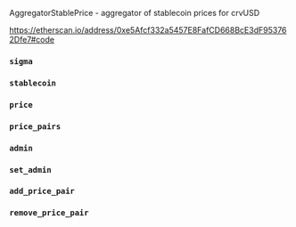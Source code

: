 AggregatorStablePrice - aggregator of stablecoin prices for crvUSD

https://etherscan.io/address/0xe5Afcf332a5457E8FafCD668BcE3dF953762Dfe7#code


### `sigma`
### `stablecoin`
### `price`
### `price_pairs`
### `admin`

### `set_admin`
### `add_price_pair`
### `remove_price_pair`
